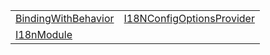 |                                                            |                                                                        |
| ---------------------------------------------------------- | ---------------------------------------------------------------------- |
| [BindingWithBehavior](/i18n/typealias/bindingwithbehavior) | [I18NConfigOptionsProvider](/i18n/typealias/i18nconfigoptionsprovider) |
| [I18nModule](/i18n/typealias/i18nmodule)                   |                                                                        |